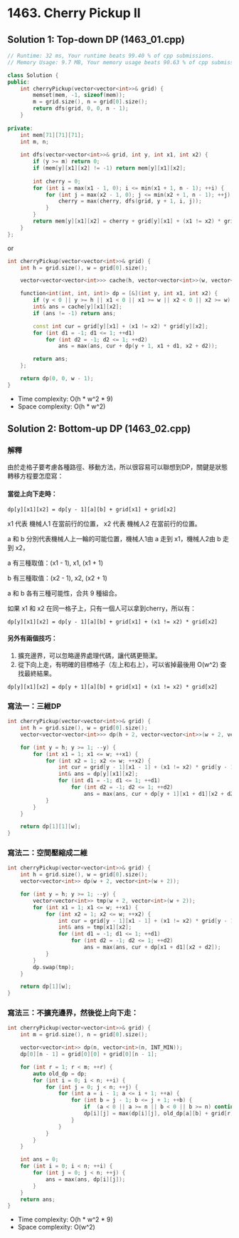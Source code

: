 # 1463. Cherry Pickup II

## Solution 1: Top-down DP (1463_01.cpp)

```cpp
// Runtime: 32 ms, Your runtime beats 99.40 % of cpp submissions.
// Memory Usage: 9.7 MB, Your memory usage beats 90.63 % of cpp submissions.

class Solution {
public:
    int cherryPickup(vector<vector<int>>& grid) {
        memset(mem, -1, sizeof(mem));
        m = grid.size(), n = grid[0].size();
        return dfs(grid, 0, 0, n - 1);
    }
    
private:
    int mem[71][71][71];
    int m, n;
    
    int dfs(vector<vector<int>>& grid, int y, int x1, int x2) {
        if (y >= m) return 0;
        if (mem[y][x1][x2] != -1) return mem[y][x1][x2];
        
        int cherry = 0;
        for (int i = max(x1 - 1, 0); i <= min(x1 + 1, n - 1); ++i) {
            for (int j = max(x2 - 1, 0); j <= min(x2 + 1, n - 1); ++j) {
                cherry = max(cherry, dfs(grid, y + 1, i, j));
            }
        }
        return mem[y][x1][x2] = cherry + grid[y][x1] + (x1 != x2) * grid[y][x2];
    }
};
```

or

```cpp
int cherryPickup(vector<vector<int>>& grid) {
    int h = grid.size(), w = grid[0].size();

    vector<vector<vector<int>>> cache(h, vector<vector<int>>(w, vector<int>(w, -1)));

    function<int(int, int, int)> dp = [&](int y, int x1, int x2) {
        if (y < 0 || y >= h || x1 < 0 || x1 >= w || x2 < 0 || x2 >= w) return 0;
        int& ans = cache[y][x1][x2];
        if (ans != -1) return ans;

        const int cur = grid[y][x1] + (x1 != x2) * grid[y][x2];
        for (int d1 = -1; d1 <= 1; ++d1)
            for (int d2 = -1; d2 <= 1; ++d2)
                ans = max(ans, cur + dp(y + 1, x1 + d1, x2 + d2));

        return ans;
    };

    return dp(0, 0, w - 1);
}
```

- Time complexity: O(h * w^2 * 9)
- Space complexity: O(h * w^2)


## Solution 2: Bottom-up DP (1463_02.cpp)

### 解釋

由於走格子要考慮各種路徑、移動方法，所以很容易可以聯想到DP，關鍵是狀態轉移方程要怎麼寫：

#### 當從上向下走時：

```
dp[y][x1][x2] = dp[y - 1][a][b] + grid[x1] + grid[x2]
```
x1 代表 機械人1 在當前行的位置，
x2 代表 機械人2 在當前行的位置。

a 和 b 分別代表機械人上一輪的可能位置，機械人1由 a 走到 x1，機械人2由 b 走到 x2，

a 有三種取值：(x1 - 1), x1, (x1 + 1)

b 有三種取值：(x2 - 1), x2, (x2 + 1)

a 和 b 各有三種可能性，合共 9 種組合。

如果 x1 和 x2 在同一格子上，只有一個人可以拿到cherry，所以有：
```
dp[y][x1][x2] = dp[y - 1][a][b] + grid[x1] + (x1 != x2) * grid[x2]
```

#### 另外有兩個技巧：

1. 擴充邊界，可以忽略邊界處理代碼，讓代碼更簡潔。
2. 從下向上走，有明確的目標格子（左上和右上），可以省掉最後用 O(w^2) 查找最終結果。

```
dp[y][x1][x2] = dp[y + 1][a][b] + grid[x1] + (x1 != x2) * grid[x2]
```

### 寫法一：三維DP

```cpp
int cherryPickup(vector<vector<int>>& grid) {
    int h = grid.size(), w = grid[0].size();
    vector<vector<vector<int>>> dp(h + 2, vector<vector<int>>(w + 2, vector<int>(w + 2)));

    for (int y = h; y >= 1; --y) {
        for (int x1 = 1; x1 <= w; ++x1) {
            for (int x2 = 1; x2 <= w; ++x2) {
                int cur = grid[y - 1][x1 - 1] + (x1 != x2) * grid[y - 1][x2 - 1];
                int& ans = dp[y][x1][x2];
                for (int d1 = -1; d1 <= 1; ++d1)
                    for (int d2 = -1; d2 <= 1; ++d2)
                        ans = max(ans, cur + dp[y + 1][x1 + d1][x2 + d2]);
            }
        }
    }

    return dp[1][1][w];
}
```

### 寫法二：空間壓縮成二維

```cpp
int cherryPickup(vector<vector<int>>& grid) {
    int h = grid.size(), w = grid[0].size();
    vector<vector<int>> dp(w + 2, vector<int>(w + 2));

    for (int y = h; y >= 1; --y) {
        vector<vector<int>> tmp(w + 2, vector<int>(w + 2));
        for (int x1 = 1; x1 <= w; ++x1) {
            for (int x2 = 1; x2 <= w; ++x2) {
                int cur = grid[y - 1][x1 - 1] + (x1 != x2) * grid[y - 1][x2 - 1];
                int& ans = tmp[x1][x2];
                for (int d1 = -1; d1 <= 1; ++d1)
                    for (int d2 = -1; d2 <= 1; ++d2)
                        ans = max(ans, cur + dp[x1 + d1][x2 + d2]);
            }
        }
        dp.swap(tmp);
    }

    return dp[1][w];
}
```

### 寫法三：不擴充邊界，然後從上向下走：

```cpp
int cherryPickup(vector<vector<int>>& grid) {
    int m = grid.size(), n = grid[0].size();

    vector<vector<int>> dp(n, vector<int>(n, INT_MIN));
    dp[0][n - 1] = grid[0][0] + grid[0][n - 1];

    for (int r = 1; r < m; ++r) {
        auto old_dp = dp;
        for (int i = 0; i < n; ++i) {
            for (int j = 0; j < n; ++j) {
                for (int a = i - 1; a <= i + 1; ++a) {
                    for (int b = j - 1; b <= j + 1; ++b) {
                        if  (a < 0 || a >= n || b < 0 || b >= n) continue;
                        dp[i][j] = max(dp[i][j], old_dp[a][b] + grid[r][i] + (i == j ? 0 : grid[r][j]));
                    }
                }
            }
        }
    }

    int ans = 0;
    for (int i = 0; i < n; ++i) {
        for (int j = 0; j < n; ++j) {
            ans = max(ans, dp[i][j]);
        }
    }
    return ans;
}
```

- Time complexity: O(h * w^2 * 9)
- Space complexity: O(w^2)
